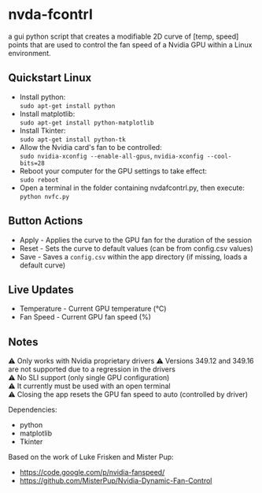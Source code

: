 # nvda-fcontrl
a gui python script that creates a modifiable 2D curve of [temp, speed] points that are used to control the fan speed of a Nvidia GPU within a Linux environment.

<!-- ![](https://res.cloudinary.com/randagio13/image/upload/v1463329268/Example_xazaws.png) -->

## Quickstart Linux

* Install python:  
  `sudo apt-get install python`
* Install matplotlib:  
  `sudo apt-get install python-matplotlib`
* Install Tkinter:  
  `sudo apt-get install python-tk`
* Allow the Nvidia card's fan to be controlled:  
  `sudo nvidia-xconfig --enable-all-gpus`, `nvidia-xconfig --cool-bits=28`
* Reboot your computer for the GPU settings to take effect:  
  `sudo reboot`
* Open a terminal in the folder containing nvdafcontrl.py, then execute:  
  `python nvfc.py`

## Button Actions

* Apply - Applies the curve to the GPU fan for the duration of the session
* Reset - Sets the curve to default values (can be from config.csv values)
* Save -  Saves a `config.csv` within the app directory (if missing, loads a default curve)  

## Live Updates

* Temperature - Current GPU temperature (°C) 
* Fan Speed - Current GPU fan speed (%)

## Notes
⚠️ Only works with Nvidia proprietary drivers
⚠️ Versions 349.12 and 349.16 are not supported due to a regression in the drivers  
⚠️ No SLI support (only single GPU configuration)  
⚠️ It currently must be used with an open terminal  
⚠️ Closing the app resets the GPU fan speed to auto (controlled by driver)

Dependencies:  
* python  
* matplotlib  
* Tkinter

Based on the work of Luke Frisken and Mister Pup:  
* https://code.google.com/p/nvidia-fanspeed/
* https://github.com/MisterPup/Nvidia-Dynamic-Fan-Control
